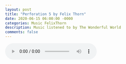 ```yaml
---
layout: post
title: "Perforation 5 by Felix Thorn"
date: 2020-06-15 06:00:00 -0000
categories: Music FelixThorn
description: Music listened to by The Wonderful World
comments: false
---
```

<audio controls><source src="/music/Perforation 5.wav" type="audio/wav">Your browser does not support wav files</audio>
